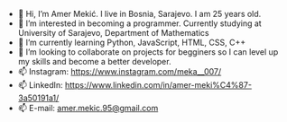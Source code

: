 - 👋 Hi, I’m Amer Mekić. I live in Bosnia, Sarajevo. I am 25 years old.
- 👀 I’m interested in becoming a programmer. Currently studying at University of Sarajevo, Department of Mathematics
- 🌱 I’m currently learning Python, JavaScript, HTML, CSS, C++
- 💞️ I’m looking to collaborate on projects for begginers so I can level up my skills and become a better developer.
- 📫 Instagram: https://www.instagram.com/meka__007/
- 📫 LinkedIn: https://www.linkedin.com/in/amer-meki%C4%87-3a50191a1/
- 📫 E-mail: amer.mekic.95@gmail.com

<!---
AmerMekic/AmerMekic is a ✨ special ✨ repository because its `README.md` (this file) appears on your GitHub profile.
You can click the Preview link to take a look at your changes.
--->
